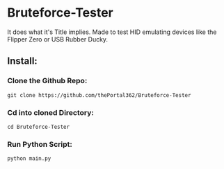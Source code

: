 # Bruteforce-Tester
It does what it's Title implies.
Made to test HID emulating devices like the Flipper Zero or USB Rubber Ducky.

## Install:
  ### Clone the Github Repo:
    git clone https://github.com/thePortal362/Bruteforce-Tester
  ### Cd into cloned Directory:
    cd Bruteforce-Tester
  ### Run Python Script:
    python main.py
